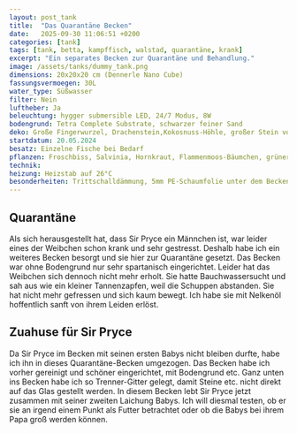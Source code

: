 ```yaml
---
layout: post_tank
title:  "Das Quarantäne Becken"
date:   2025-09-30 11:06:51 +0200
categories: [tank]
tags: [tank, betta, kampffisch, walstad, quarantäne, krank]
excerpt: "Ein separates Becken zur Quarantäne und Behandlung."
image: /assets/tanks/dummy_tank.png
dimensions: 20x20x20 cm (Dennerle Nano Cube)
fassungsvermoegen: 30L
water_type: Süßwasser
filter: Nein
luftheber: Ja
beleuchtung: hygger submersible LED, 24/7 Modus, 8W
bodengrund: Tetra Complete Substrate, schwarzer feiner Sand
deko: Große Fingerwurzel, Drachenstein,Kokosnuss-Höhle, großer Stein von einer Wanderung ;-)
startdatum: 20.05.2024
besatz: Einzelne Fische bei Bedarf
pflanzen: Froschbiss, Salvinia, Hornkraut, Flammenmoos-Bäumchen, grüner Wucher, Lichtwachser
technik: 
heizung: Heizstab auf 26°C
besonderheiten: Trittschalldämmung, 5mm PE-Schaumfolie unter dem Becken, Trenner-Gitter unter Bodengrund
---
```

## Quarantäne
Als sich herausgestellt hat, dass Sir Pryce ein Männchen ist, war leider eines der Weibchen schon krank und sehr gestresst.
Deshalb habe ich ein weiteres Becken besorgt und sie hier zur Quarantäne gesetzt. Das Becken war ohne Bodengrund nur sehr spartanisch eingerichtet. Leider hat das Weibchen sich dennoch nicht mehr erholt. Sie hatte Bauchwassersucht und sah aus wie ein kleiner Tannenzapfen, weil die Schuppen abstanden. Sie hat nicht mehr gefressen und sich kaum bewegt. Ich habe sie mit Nelkenöl hoffentlich sanft von ihrem Leiden erlöst.

## Zuahuse für Sir Pryce 
Da Sir Pryce im Becken mit seinen ersten Babys nicht bleiben durfte, habe ich ihn in dieses Quarantäne-Becken umgezogen. Das Becken habe ich vorher gereinigt und schöner eingerichtet, mit Bodengrund etc.
Ganz unten ins Becken habe ich so Trenner-Gitter gelegt, damit Steine etc. nicht direkt auf das Glas gestellt werden.
In diesem Becken lebt Sir Pryce jetzt zusammen mit seiner zweiten Laichung Babys. Ich will diesmal testen, ob er sie an irgend einem Punkt als Futter betrachtet oder ob die Babys bei ihrem Papa groß werden können.

